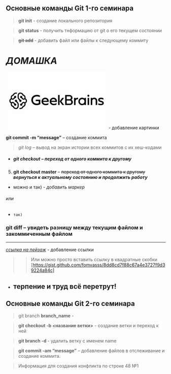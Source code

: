 ## Основные команды Git 1-го семинара

> **git init** - создание локального репозитория

> **git status** - получить тнформацию от git о его текущем состоянии

>~~**git add**~~ - добавить файл или файлы к следующему коммиту

# *ДОМАШКА*

![](1.jpg) - добавление картинки

**git commit -m “message”** – создание коммита

> _git log_ – вывод на экран истории всех коммитов с их хеш-кодами

* ##### *git checkout* – переход от одного коммита к другому

5. **git checkout master** – ~~переход от одного коммита к другому~~ ***вернуться к актуальному состоянию и продолжить работу***

- можно и так) - *добавить маркер*

###### или 


+ `так)`
### **git diff** – увидеть разницу между текущим файлом и закоммиченным файлом

---

 [*ссылка на пейзаж*](https://get.wallhere.com/photo/1920x1080-px-mountain-nature-river-rock-645757.jpg) - добавление ссылки

>> Или можно просто вставить ссылку в квадратные скобки [https://gist.github.com/fomvasss/8dd8cd7f88c67a4e3727f9d39224a84c]

* ## **терпение и труд всё перетрут!**

## Основные команды Git 2-го семинара

> git branch **branch_name** - 

> **git checkout -b <название ветки>** - создание ветки и переход к ней

> **git branch -d <name>** - удалить ветку с именем name

> **git commit -am “message”** – добавление файлов в отслеживание и       создание коммита.


> Информация для создания конфликта по строке 48 №1

